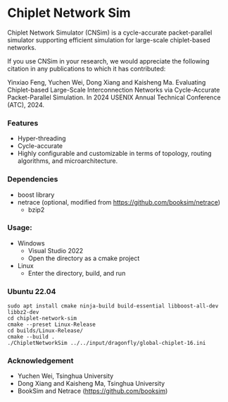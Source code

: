 # Chiplet Network Sim

Chiplet Network Simulator (CNSim) is a cycle-accurate packet-parallel simulator supporting efficient simulation for large-scale chiplet-based networks.

If you use CNSim in your research, we would appreciate the following citation in any publications to which it has contributed:

Yinxiao Feng, Yuchen Wei, Dong Xiang and Kaisheng Ma. Evaluating Chiplet-based Large-Scale Interconnection Networks via Cycle-Accurate Packet-Parallel Simulation. In 2024 USENIX Annual Technical Conference (ATC), 2024.

### Features
- Hyper-threading
- Cycle-accurate
- Highly configurable and customizable in terms of topology, routing algorithms, and microarchitecture.


### Dependencies
- boost library
- netrace (optional, modified from https://github.com/booksim/netrace)
	- bzip2

### Usage: 
- Windows
  - Visual Studio 2022
  - Open the directory as a cmake project
- Linux
  - Enter the directory, build, and run

### Ubuntu 22.04
```
sudo apt install cmake ninja-build build-essential libboost-all-dev libbz2-dev
cd chiplet-network-sim
cmake --preset Linux-Release
cd builds/Linux-Release/
cmake --build .
./ChipletNetworkSim ../../input/dragonfly/global-chiplet-16.ini
```

### Acknowledgement
 - Yuchen Wei, Tsinghua University
 - Dong Xiang and Kaisheng Ma, Tsinghua University
 - BookSim and Netrace (https://github.com/booksim)